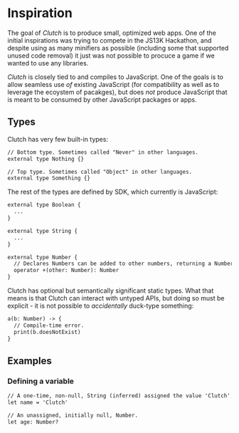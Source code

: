 # Inspiration

The goal of _Clutch_ is to produce small, optimized web apps. One of the initial
inspirations was trying to compete in the JS13K Hackathon, and despite using as
many minifiers as possible (including some that supported unused code removal)
it just was not possible to procuce a game if we wanted to use any libraries.

_Clutch_ is closely tied to and compiles to JavaScript. One of the goals is to
allow seamless use _of_ existing JavaScript (for compatibility as well as to
leverage the ecoystem of pacakges), but does _not_ produce JavaScript that is
meant to be consumed by other JavaScript packages or apps.

## Types

Clutch has very few built-in types:

```txt
// Bottom type. Sometimes called "Never" in other languages.
external type Nothing {}

// Top type. Sometimes called "Object" in other languages.
external type Something {}
```

The rest of the types are defined by SDK, which currently is JavaScript:

```txt
external type Boolean {
  ...
}

external type String {
  ...
}

external type Number {
  // Declares Numbers can be added to other numbers, returning a Number.
  operator +(other: Number): Number
}
```

Clutch has optional but semantically significant static types. What that means
is that Clutch can interact with untyped APIs, but doing so must be explicit -
it is not possible to _accidentally_ duck-type something:

```txt
a(b: Number) -> {
  // Compile-time error.
  print(b.doesNotExist)
}
```

## Examples

### Defining a variable

```txt
// A one-time, non-null, String (inferred) assigned the value 'Clutch'.
let name = 'Clutch'

// An unassigned, initially null, Number.
let age: Number?
```
